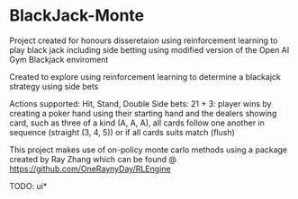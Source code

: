 # BlackJack-Monte
Project created for honours disseretaion using reinforcement learning to play black jack including side betting using modified version of the Open AI Gym Blackjack enviroment 

Created to explore using reinforcement learning to determine a blackajck strategy using side bets

Actions supported: Hit, Stand, Double
Side bets: 21 + 3: player wins by creating a poker hand using their starting hand and the dealers showing card, such as three of a kind (A, A, A), all cards follow one another in sequence (straight (3, 4, 5)) or if all cards suits match (flush)

This project makes use of on-policy monte carlo methods using a package created  by Ray Zhang which can be found @ https://github.com/OneRaynyDay/RLEngine

TODO: ui*
